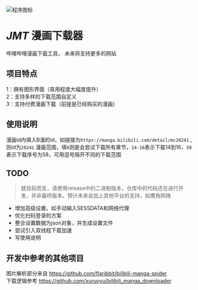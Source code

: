 ![程序图标](https://raw.githubusercontent.com/Randark-JMT/Bilibili_manga_download/dev-tkinker/main.ico "icon")
# *JMT* 漫画下载器
哔哩哔哩漫画下载工具， 未来将支持更多的网站


## 项目特点
1：拥有图形界面（易用程度大幅度提升） <br />
2：支持多样的下载范围自定义 <br />
3：支持付费漫画下载（前提是已经购买的漫画）

## 使用说明
漫画id内填入B漫的id，如链接为`https://manga.bilibili.com/detail/mc28241` ,则id为`28241`
漫画范围，填`0`则是会尝试下载所有章节，`14-16`表示下载14到16，`58`表示下载序号为58，可用逗号隔开不同的下载范围

## TODO
> 就目前而言，请使用release中的二进制版本，仓库中的代码还在进行开发，并非最终版本。预计未来会加上其他平台的支持，如鹰角网络
- 增加高级设置，如手动输入SESSDATA和网络代理 <br />
- 优化扫码登录的方案 <br />
- 整合设置数据为json对象，并生成设置文件 <br />
- 尝试引入双线程下载加速
- 写使用说明

## 开发中参考的其他项目
图片解析部分来自 https://github.com/flaribbit/bilibili-manga-spider <br />
下载逻辑参考 https://github.com/xuruoyu/bilibili_manga_downloader
